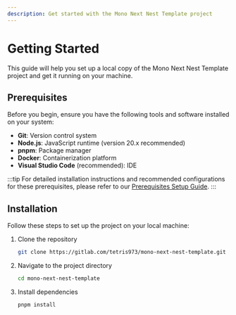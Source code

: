 ```yaml
---
description: Get started with the Mono Next Nest Template project
---
```


# Getting Started

This guide will help you set up a local copy of the Mono Next Nest Template project and get it running on your machine.

## Prerequisites

Before you begin, ensure you have the following tools and software installed on your system:

- **Git**: Version control system
- **Node.js**: JavaScript runtime (version 20.x recommended)
- **pnpm**: Package manager
- **Docker**: Containerization platform
- **Visual Studio Code** (recommended): IDE

:::tip
For detailed installation instructions and recommended configurations for these prerequisites, please refer to our [Prerequisites Setup Guide](./prerequisites-setup.md).
:::

## Installation

Follow these steps to set up the project on your local machine:

1. Clone the repository
   ```bash
   git clone https://gitlab.com/tetris973/mono-next-nest-template.git
   ```

2. Navigate to the project directory
   ```bash
   cd mono-next-nest-template
   ```

3. Install dependencies
   ```bash
   pnpm install
   ```